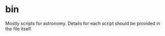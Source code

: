 # bin

Mostly scripts for astronomy. Details for each script should be provided in the file itself.
